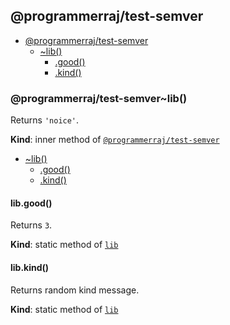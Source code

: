 <a name="module_@programmerraj/test-semver"></a>

## @programmerraj/test-semver

* [@programmerraj/test-semver](#module_@programmerraj/test-semver)
    * [~lib()](#module_@programmerraj/test-semver..lib)
        * [.good()](#module_@programmerraj/test-semver..lib.good)
        * [.kind()](#module_@programmerraj/test-semver..lib.kind)

<a name="module_@programmerraj/test-semver..lib"></a>

### @programmerraj/test-semver~lib()
Returns `'noice'`.

**Kind**: inner method of [<code>@programmerraj/test-semver</code>](#module_@programmerraj/test-semver)  

* [~lib()](#module_@programmerraj/test-semver..lib)
    * [.good()](#module_@programmerraj/test-semver..lib.good)
    * [.kind()](#module_@programmerraj/test-semver..lib.kind)

<a name="module_@programmerraj/test-semver..lib.good"></a>

#### lib.good()
Returns `3`.

**Kind**: static method of [<code>lib</code>](#module_@programmerraj/test-semver..lib)  
<a name="module_@programmerraj/test-semver..lib.kind"></a>

#### lib.kind()
Returns random kind message.

**Kind**: static method of [<code>lib</code>](#module_@programmerraj/test-semver..lib)  
